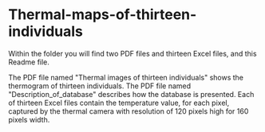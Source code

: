 # Thermal-maps-of-thirteen-individuals

Within the folder you will find two PDF files and thirteen Excel files, and this Readme file.

The PDF file named "Thermal images of thirteen individuals" shows the thermogram of thirteen individuals. The PDF file named "Description_of_database" describes how the database is presented. Each of thirteen Excel files contain the temperature value, for each pixel, captured by the thermal camera with resolution of 120 pixels high for 160 pixels width. 
